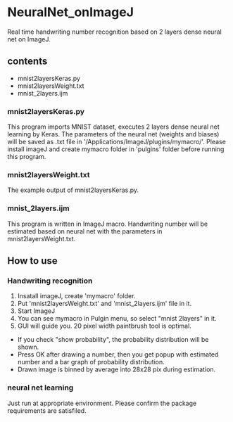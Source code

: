 # NeuralNet_onImageJ
Real time handwriting number recognition based on 2 layers dense neural net on ImageJ.

## contents
- mnist2layersKeras.py
- mnist2layersWeight.txt
- mnist_2layers.ijm

### mnist2layersKeras.py
This program imports MNIST dataset, executes 2 layers dense neural net learning by Keras.  The parameters of the neural net (weights and biases) will be saved as .txt file in '/Applications/ImageJ/plugins/mymacro/'.  Please install imageJ and create mymacro folder in 'pulgins' folder before running this program.

### mnist2layersWeight.txt
The example output of mnist2layersKeras.py.

### mnist_2layers.ijm
This program is written in ImageJ macro.  Handwriting number will be estimated based on neural net with the parameters in mnist2layersWeight.txt.

## How to use
### Handwriting recognition
1. Insatall imageJ, create 'mymacro' folder.
2. Put 'mnist2layersWeight.txt' and 'mnist_2layers.ijm' file in it.
3. Start ImageJ
4. You can see mymacro in Pulgin menu, so select "mnist 2layers" in it.
5. GUI will guide you. 20 pixel width paintbrush tool is optimal.


- If you check "show probability", the probability distribution will be shown.
- Press OK after drawing a number, then you get popup with estimated number and a bar graph of probability distribution.
- Drawn image is binned by average into 28x28 pix during estimation.

### neural net learning
Just run at appropriate environment.  Please confirm the package requirements are satisfiled.
